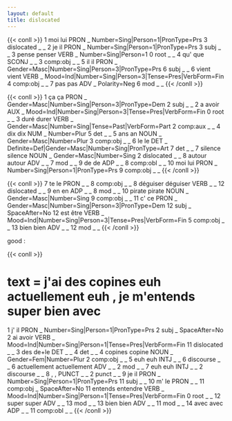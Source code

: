 ```yaml
---
layout: default
title: dislocated
---
```


{{< conll >}}
1	moi	lui	PRON	_	Number=Sing|Person=1|PronType=Prs	3	dislocated	_	_
2	je	il	PRON	_	Number=Sing|Person=1|PronType=Prs	3	subj	_	_
3	pense	penser	VERB	_	Number=Sing|Person=1	0	root	_	_
4	qu'	que	SCONJ	_	_	3	comp:obj	_	_
5	il	il	PRON	_	Gender=Masc|Number=Sing|Person=3|PronType=Prs	6	subj	_	_
6	vient	vient	VERB	_	Mood=Ind|Number=Sing|Person=3|Tense=Pres|VerbForm=Fin	4	comp:obj	_	_
7	pas	pas	ADV	_	Polarity=Neg	6	mod	_	_
{{< /conll >}}


{{< conll >}}
1	ça	ça	PRON	_	Gender=Masc|Number=Sing|Person=3|PronType=Dem	2	subj	_	_
2	a	avoir	AUX	_	Mood=Ind|Number=Sing|Person=3|Tense=Pres|VerbForm=Fin	0	root	_	_
3	duré	durer	VERB	_	Gender=Masc|Number=Sing|Tense=Past|VerbForm=Part	2	comp:aux	_	_
4	dix	dix	NUM	_	Number=Plur	5	det	_	_
5	ans	an	NOUN	_	Gender=Masc|Number=Plur	3	comp:obj	_	_
6	le	le	DET	_	Definite=Def|Gender=Masc|Number=Sing|PronType=Art	7	det	_	_
7	silence	silence	NOUN	_	Gender=Masc|Number=Sing	2	dislocated	_	_
8	autour	autour	ADV	_	_	7	mod	_	_
9	de	de	ADP	_	_	8	comp:obl	_	_
10	moi	lui	PRON	_	Number=Sing|Person=1|PronType=Prs	9	comp:obj	_	_
{{< /conll >}}

{{< conll >}}
7	te	le	PRON	_	_	8	comp:obj	_	_
8	déguiser	déguiser	VERB	_	_	12	dislocated	_	_
9	en	en	ADP	_	_	8	mod	_	_
10	pirate	pirate	NOUN	_	Gender=Masc|Number=Sing	9	comp:obj	_	_
11	c'	ce	PRON	_	Gender=Masc|Number=Sing|Person=3|PronType=Dem	12	subj	_	SpaceAfter=No
12	est	être	VERB	_	Mood=Ind|Number=Sing|Person=3|Tense=Pres|VerbForm=Fin	5	comp:obj	_	_
13	bien	bien	ADV	_	_	12	mod	_	_
{{< /conll >}}


good :

{{< conll >}}
# text = j'ai des copines euh actuellement euh , je m'entends super bien avec
1	j'	il	PRON	_	Number=Sing|Person=1|PronType=Prs	2	subj	_	SpaceAfter=No
2	ai	avoir	VERB	_	Mood=Ind|Number=Sing|Person=1|Tense=Pres|VerbForm=Fin	11	dislocated	_	_
3	des	de+le	DET	_	_	4	det	_	_
4	copines	copine	NOUN	_	Gender=Fem|Number=Plur	2	comp:obj	_	_
5	euh	euh	INTJ	_	_	6	discourse	_	_
6	actuellement	actuellement	ADV	_	_	2	mod	_	_
7	euh	euh	INTJ	_	_	2	discourse	_	_
8	,	,	PUNCT	_	_	2	punct	_	_
9	je	il	PRON	_	Number=Sing|Person=1|PronType=Prs	11	subj	_	_
10	m'	le	PRON	_	_	11	comp:obj	_	SpaceAfter=No
11	entends	entendre	VERB	_	Mood=Ind|Number=Sing|Person=1|Tense=Pres|VerbForm=Fin	0	root	_	_
12	super	super	ADV	_	_	13	mod	_	_
13	bien	bien	ADV	_	_	11	mod	_	_
14	avec	avec	ADP	_	_	11	comp:obl	_	_
{{< /conll >}}